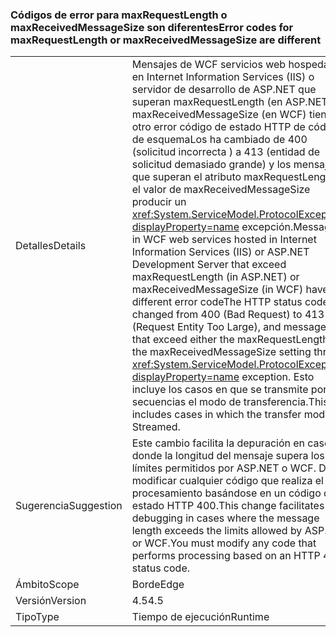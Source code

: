 ### <a name="error-codes-for-maxrequestlength-or-maxreceivedmessagesize-are-different"></a><span data-ttu-id="5ce9c-101">Códigos de error para maxRequestLength o maxReceivedMessageSize son diferentes</span><span class="sxs-lookup"><span data-stu-id="5ce9c-101">Error codes for maxRequestLength or maxReceivedMessageSize are different</span></span>

|   |   |
|---|---|
|<span data-ttu-id="5ce9c-102">Detalles</span><span class="sxs-lookup"><span data-stu-id="5ce9c-102">Details</span></span>|<span data-ttu-id="5ce9c-103">Mensajes de WCF servicios web hospedados en Internet Information Services (IIS) o servidor de desarrollo de ASP.NET que superan maxRequestLength (en ASP.NET) o maxReceivedMessageSize (en WCF) tiene otro error código de estado HTTP de código de esquemaLos ha cambiado de 400 (solicitud incorrecta ) a 413 (entidad de solicitud demasiado grande) y los mensajes que superan el atributo maxRequestLength o el valor de maxReceivedMessageSize producir un <xref:System.ServiceModel.ProtocolException?displayProperty=name> excepción.</span><span class="sxs-lookup"><span data-stu-id="5ce9c-103">Messages in WCF web services hosted in Internet Information Services (IIS) or ASP.NET Development Server that exceed maxRequestLength (in ASP.NET) or maxReceivedMessageSize (in WCF) have different error codeThe HTTP status code has changed from 400 (Bad Request) to 413 (Request Entity Too Large), and messages that exceed either the maxRequestLength or the maxReceivedMessageSize setting throw a <xref:System.ServiceModel.ProtocolException?displayProperty=name> exception.</span></span> <span data-ttu-id="5ce9c-104">Esto incluye los casos en que se transmite por secuencias el modo de transferencia.</span><span class="sxs-lookup"><span data-stu-id="5ce9c-104">This includes cases in which the transfer mode is Streamed.</span></span>|
|<span data-ttu-id="5ce9c-105">Sugerencia</span><span class="sxs-lookup"><span data-stu-id="5ce9c-105">Suggestion</span></span>|<span data-ttu-id="5ce9c-106">Este cambio facilita la depuración en casos donde la longitud del mensaje supera los límites permitidos por ASP.NET o WCF. Debe modificar cualquier código que realiza el procesamiento basándose en un código de estado HTTP 400.</span><span class="sxs-lookup"><span data-stu-id="5ce9c-106">This change facilitates debugging in cases where the message length exceeds the limits allowed by ASP.NET or WCF.You must modify any code that performs processing based on an HTTP 400 status code.</span></span>|
|<span data-ttu-id="5ce9c-107">Ámbito</span><span class="sxs-lookup"><span data-stu-id="5ce9c-107">Scope</span></span>|<span data-ttu-id="5ce9c-108">Borde</span><span class="sxs-lookup"><span data-stu-id="5ce9c-108">Edge</span></span>|
|<span data-ttu-id="5ce9c-109">Versión</span><span class="sxs-lookup"><span data-stu-id="5ce9c-109">Version</span></span>|<span data-ttu-id="5ce9c-110">4.5</span><span class="sxs-lookup"><span data-stu-id="5ce9c-110">4.5</span></span>|
|<span data-ttu-id="5ce9c-111">Tipo</span><span class="sxs-lookup"><span data-stu-id="5ce9c-111">Type</span></span>|<span data-ttu-id="5ce9c-112">Tiempo de ejecución</span><span class="sxs-lookup"><span data-stu-id="5ce9c-112">Runtime</span></span>|

